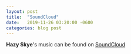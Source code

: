 ```yaml
---
layout: post
title:  "SoundCloud"
date:   2019-11-26 03:20:00 -0600
categories: blog post
---
```


**Hazy Skye**'s music can be found on [SoundCloud](https://soundcloud.com/user-201411382)
